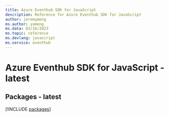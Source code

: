 ```yaml
---
title: Azure Eventhub SDK for JavaScript
description: Reference for Azure Eventhub SDK for JavaScript
author: jeremymeng
ms.author: yumeng
ms.data: 03/16/2023
ms.topic: reference
ms.devlang: javascript
ms.service: eventhub
---
```

# Azure Eventhub SDK for JavaScript - latest
## Packages - latest
[!INCLUDE [packages](eventhub-index.md)]